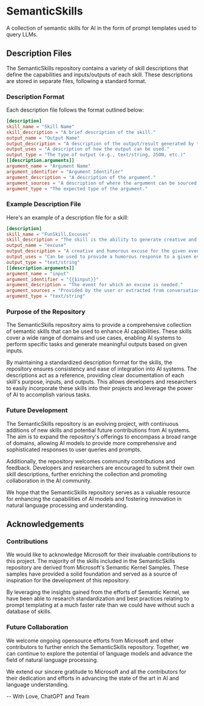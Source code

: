 
# SemanticSkills
A collection of semantic skills for AI in the form of prompt templates used to query LLMs.

## Description Files
The SemanticSkills repository contains a variety of skill descriptions that define the capabilities and inputs/outputs of each skill. These descriptions are stored in separate files, following a standard format.

### Description Format
Each description file follows the format outlined below:

```toml
[description]
skill_name = "Skill Name"
skill_description = "A brief description of the skill."
output_name = "Output Name"
output_description = "A description of the output/result generated by the skill."
output_uses = "A description of how the output can be used."
output_type = "The type of output (e.g., text/string, JSON, etc.)"
[[description.arguments]]
argument_name = "Argument Name"
argument_identifier = "Argument Identifier"
argument_description = "A description of the argument."
argument_sources = "A description of where the argument can be sourced from."
argument_type = "The expected type of the argument." 
```

### Example Description File
Here's an example of a description file for a skill:

```toml
[description]
skill_name = "FunSkill.Excuses"
skill_description = "The skill is the ability to generate creative and humorous excuses for a given event."
output_name = "excuse"
output_description = "A creative and humorous excuse for the given event."
output_uses = "Can be used to provide a humorous response to a given event."
output_type = "text/string"
[[description.arguments]]
argument_name = "input"
argument_identifier = "{{$input}}"
argument_description = "The event for which an excuse is needed."
argument_sources = "Provided by the user or extracted from conversation/dialogue."
argument_type = "text/string"
```

### Purpose of the Repository
The SemanticSkills repository aims to provide a comprehensive collection of semantic skills that can be used to enhance AI capabilities. These skills cover a wide range of domains and use cases, enabling AI systems to perform specific tasks and generate meaningful outputs based on given inputs.

By maintaining a standardized description format for the skills, the repository ensures consistency and ease of integration into AI systems. The descriptions act as a reference, providing clear documentation of each skill's purpose, inputs, and outputs. This allows developers and researchers to easily incorporate these skills into their projects and leverage the power of AI to accomplish various tasks.

### Future Development
The SemanticSkills repository is an evolving project, with continuous additions of new skills and potential future contributions from AI systems. The aim is to expand the repository's offerings to encompass a broad range of domains, allowing AI models to provide more comprehensive and sophisticated responses to user queries and prompts.

Additionally, the repository welcomes community contributions and feedback. Developers and researchers are encouraged to submit their own skill descriptions, further enriching the collection and promoting collaboration in the AI community.

We hope that the SemanticSkills repository serves as a valuable resource for enhancing the capabilities of AI models and fostering innovation in natural language processing and understanding.

## Acknowledgements
### Contributions
We would like to acknowledge Microsoft for their invaluable contributions to this project. The majority of the skills included in the SemanticSkills repository are derived from Microsoft's Semantic Kernel Samples. These samples have provided a solid foundation and served as a source of inspiration for the development of this repository.

By leveraging the insights gained from the efforts of Semantic Kernel, we have been able to research standardization and best practices relating to prompt templating at a much faster rate than we could have without such a database of skills.

### Future Collaboration
We welcome ongoing opensource efforts from Microsoft and other contributors to further enrich the SemanticSkills repository. Together, we can continue to explore the potential of language models and advance the field of natural language processing.

We extend our sincere gratitude to Microsoft and all the contributors for their dedication and efforts in advancing the state of the art in AI and language understanding.


-- With Love, ChatGPT and Team